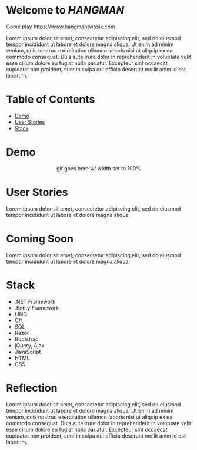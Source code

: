 # Welcome to *HANGMAN*

Come play <https://www.hangmantwosix.com>

Lorem ipsum dolor sit amet, consectetur adipiscing elit, sed do eiusmod tempor incididunt ut labore et dolore magna aliqua. Ut enim ad minim veniam, quis nostrud exercitation ullamco laboris nisi ut aliquip ex ea commodo consequat. Duis aute irure dolor in reprehenderit in voluptate velit esse cillum dolore eu fugiat nulla pariatur. Excepteur sint occaecat cupidatat non proident, sunt in culpa qui officia deserunt mollit anim id est laborum.

# Table of Contents 
 
- <a href="#demo">Demo</a>
- <a href="#userst">User Stories</a>
- <a href="#stack">Stack</a>


# Demo

<p align= "center" id= "demo" > 
  gif goes here w/ width set to 100%
</p>

# User Stories 
<p id="userst"></p>

Lorem ipsum dolor sit amet, consectetur adipiscing elit, sed do eiusmod tempor incididunt ut labore et dolore magna aliqua. 

# Coming Soon 

Lorem ipsum dolor sit amet, consectetur adipiscing elit, sed do eiusmod tempor incididunt ut labore et dolore magna aliqua. 

# Stack
<p id="#stack"></p>

- .NET Framework
- .Entity Framework
- LINQ
- C# 
- SQL
- Razor 
- Bootstrap 
- jQuery, Ajax
- JavaScript 
- HTML
- CSS 


# Reflection

Lorem ipsum dolor sit amet, consectetur adipiscing elit, sed do eiusmod tempor incididunt ut labore et dolore magna aliqua. Ut enim ad minim veniam, quis nostrud exercitation ullamco laboris nisi ut aliquip ex ea commodo consequat. Duis aute irure dolor in reprehenderit in voluptate velit esse cillum dolore eu fugiat nulla pariatur. Excepteur sint occaecat cupidatat non proident, sunt in culpa qui officia deserunt mollit anim id est laborum.